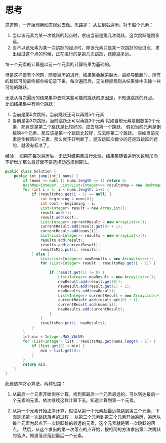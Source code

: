 # 思考
这道题，一开始想用动态规划去做。思路是：
从左到右遍历。对于每个元素：
1. 当以该元素为某一次跳跃的起点时，求出当前是第几次跳跃，这次跳跃能跳多远。
2. 当不以该元素为某一次跳跃的起点时，即该元素只是某一次跳跃的经过点，求出经过这个点的时候，正在进行的是第几次跳跃，还能跳多远。

每一个元素的计算是以前一个元素的计算结果为基础的。

但是这样做有个问题，随着遍历的进行，结果集会越来越大。最终导致超时。所有的跳跃可能最终都会被记录下来，每次遍历后，无法根据规则从结果集中去除一些可能的跳跃。

无法从每次遍历的结果集中去除某些可能的跳跃的原因是，不知道跳跃的终点。
比如结果集中有两个跳跃：
1. 当前是第5次跳跃，当前跳跃还可以再跳5个元素
2. 当前是第3次跳跃，当前跳跃还可以再跳3个元素
假如当前元素是倒数第2个元素，那肯定是第二个跳跃是比较好的，应去除第一个跳跃。
假如当前元素是倒数第4个元素，那应该是第一个跳跃比较好，应去除第二个跳跃。
假如当前元素是倒数第8个元素，那么就不好判断了，是取跳跃次数少的还是取跳跃的远的，就没有标准了。

经验：
如果在每次遍历后，无法对结果集进行处理，结果集随着遍历次数增加而不断增加那么最好就不要选择动态规划算法。

```java
public class Solution {
    public int jump(int[] nums) {
        if (nums == null || nums.length <= 1) return 0;
        HashMap<Integer, List<List<Integer>>> resultsMap = new HashMap<>();
        for (int i = 1; i < nums.length; i++) {
            if (resultsMap.get(i - 1) == null) {
                int beginning = nums[0];
                int cost = beginning - i;
                List<Integer> result = new ArrayList();
                result.add(1);
                result.add(cost);
                List<Integer> currentResult = new ArrayList<>();
                currentResult.add(result.get(0) + 1);
                currentResult.add(nums[i]);
                List<List<Integer>> results = new ArrayList<>();
                results.add(result);
                results.add(currentResult);
                resultsMap.put(i, results);
            } else {
                List<List<Integer>> newResults = new ArrayList<>();
                for (List<Integer> result : resultsMap.get(i - 1)) {
        
                    if (result.get(1) != 0) {
                        List<Integer> newResult = new ArrayList<>();
                        newResult.add(result.get(0));
                        newResult.add(result.get(1) - 1);
                        newResults.add(newResult);
                        List<Integer> currentResult = new ArrayList<>();
                        currentResult.add(result.get(0) + 1);
                        currentResult.add(nums[i]);
                        newResults.add(currentResult);
                    }
                }
                resultsMap.put(i, newResults);
            }
        }
        int min = Integer.MAX_VALUE;
        for (List<Integer> list : resultsMap.get(nums.length - 1)) {
            if (list.get(0) < min) {
                min = list.get(0);
            }
        }
        return min;
    }
}
```


此题选择贪心算法，两种思路：
1. 从最后一个元素开始倒序计算，找到离最后一个元素最远的，可以到达最后一个元素的元素。依次继续这样计算下去。知道计算到第一个元素。

2. 从第一个元素开始正序计算，假设从第一个元素起最远能跳到第三个元素，下面是求第一次跳跃落点的过程：
从第二个元素到第三个元素开始遍历，遍历以每个元素为起点下一次跳跃跳的最远的元素，这个元素就是第一次跳跃的落点。
然后，从这个求出的第一次落点的点开始，按相同的方法求出第二次跳跃的落点，知道落点落到最后一个元素。



